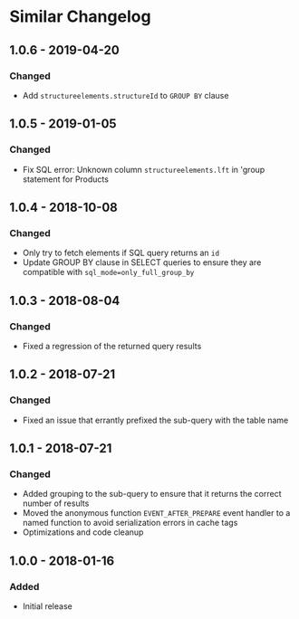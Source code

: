 # Similar Changelog

## 1.0.6 - 2019-04-20
### Changed
* Add `structureelements.structureId` to `GROUP BY` clause

## 1.0.5 - 2019-01-05
### Changed
* Fix SQL error: Unknown column `structureelements.lft` in 'group statement for Products

## 1.0.4 - 2018-10-08
### Changed
* Only try to fetch elements if SQL query returns an `id`
* Update GROUP BY clause in SELECT queries to ensure they are compatible with `sql_mode=only_full_group_by`

## 1.0.3 - 2018-08-04
### Changed
* Fixed a regression of the returned query results

## 1.0.2 - 2018-07-21
### Changed
* Fixed an issue that errantly prefixed the sub-query with the table name

## 1.0.1 - 2018-07-21
### Changed
* Added grouping to the sub-query to ensure that it returns the correct number of results
* Moved the anonymous function `EVENT_AFTER_PREPARE` event handler to a named function to avoid serialization errors in cache tags
* Optimizations and code cleanup

## 1.0.0 - 2018-01-16
### Added
* Initial release
